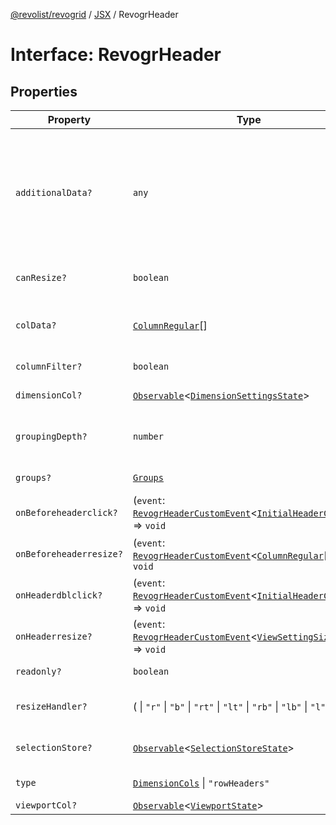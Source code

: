 [@revolist/revogrid](README.md) / [JSX](Namespace.JSX.md) / RevogrHeader

# Interface: RevogrHeader

## Properties

| Property | Type | Description | Defined in |
| ------ | ------ | ------ | ------ |
| `additionalData?` | `any` | Extra properties to pass into header renderer, such as vue or react components to handle parent | [src/components.d.ts:1749](https://github.com/revolist/revogrid/blob/1ed53ebfdb262e9a8c2e5e06c64cb87ad0050ffc/src/components.d.ts#L1749) |
| `canResize?` | `boolean` | If columns can be resized | [src/components.d.ts:1753](https://github.com/revolist/revogrid/blob/1ed53ebfdb262e9a8c2e5e06c64cb87ad0050ffc/src/components.d.ts#L1753) |
| `colData?` | [`ColumnRegular`](Interface.ColumnRegular.md)[] | Columns - defines an array of grid columns. | [src/components.d.ts:1757](https://github.com/revolist/revogrid/blob/1ed53ebfdb262e9a8c2e5e06c64cb87ad0050ffc/src/components.d.ts#L1757) |
| `columnFilter?` | `boolean` | Column filter | [src/components.d.ts:1761](https://github.com/revolist/revogrid/blob/1ed53ebfdb262e9a8c2e5e06c64cb87ad0050ffc/src/components.d.ts#L1761) |
| `dimensionCol?` | [`Observable`](TypeAlias.Observable.md)\<[`DimensionSettingsState`](Interface.DimensionSettingsState.md)\> | Dimension settings X | [src/components.d.ts:1765](https://github.com/revolist/revogrid/blob/1ed53ebfdb262e9a8c2e5e06c64cb87ad0050ffc/src/components.d.ts#L1765) |
| `groupingDepth?` | `number` | Grouping depth, how many levels of grouping | [src/components.d.ts:1769](https://github.com/revolist/revogrid/blob/1ed53ebfdb262e9a8c2e5e06c64cb87ad0050ffc/src/components.d.ts#L1769) |
| `groups?` | [`Groups`](TypeAlias.Groups.md) | Column groups | [src/components.d.ts:1773](https://github.com/revolist/revogrid/blob/1ed53ebfdb262e9a8c2e5e06c64cb87ad0050ffc/src/components.d.ts#L1773) |
| `onBeforeheaderclick?` | (`event`: [`RevogrHeaderCustomEvent`](Interface.RevogrHeaderCustomEvent.md)\<[`InitialHeaderClick`](TypeAlias.InitialHeaderClick.md)\>) => `void` | On initial header click | [src/components.d.ts:1777](https://github.com/revolist/revogrid/blob/1ed53ebfdb262e9a8c2e5e06c64cb87ad0050ffc/src/components.d.ts#L1777) |
| `onBeforeheaderresize?` | (`event`: [`RevogrHeaderCustomEvent`](Interface.RevogrHeaderCustomEvent.md)\<[`ColumnRegular`](Interface.ColumnRegular.md)[]\>) => `void` | On before header resize | [src/components.d.ts:1781](https://github.com/revolist/revogrid/blob/1ed53ebfdb262e9a8c2e5e06c64cb87ad0050ffc/src/components.d.ts#L1781) |
| `onHeaderdblclick?` | (`event`: [`RevogrHeaderCustomEvent`](Interface.RevogrHeaderCustomEvent.md)\<[`InitialHeaderClick`](TypeAlias.InitialHeaderClick.md)\>) => `void` | On header double click | [src/components.d.ts:1785](https://github.com/revolist/revogrid/blob/1ed53ebfdb262e9a8c2e5e06c64cb87ad0050ffc/src/components.d.ts#L1785) |
| `onHeaderresize?` | (`event`: [`RevogrHeaderCustomEvent`](Interface.RevogrHeaderCustomEvent.md)\<[`ViewSettingSizeProp`](TypeAlias.ViewSettingSizeProp.md)\>) => `void` | On header resize | [src/components.d.ts:1789](https://github.com/revolist/revogrid/blob/1ed53ebfdb262e9a8c2e5e06c64cb87ad0050ffc/src/components.d.ts#L1789) |
| `readonly?` | `boolean` | Readonly mode | [src/components.d.ts:1793](https://github.com/revolist/revogrid/blob/1ed53ebfdb262e9a8c2e5e06c64cb87ad0050ffc/src/components.d.ts#L1793) |
| `resizeHandler?` | ( \| `"r"` \| `"b"` \| `"rt"` \| `"lt"` \| `"rb"` \| `"lb"` \| `"l"` \| `"t"`)[] | Defines resize position | [src/components.d.ts:1797](https://github.com/revolist/revogrid/blob/1ed53ebfdb262e9a8c2e5e06c64cb87ad0050ffc/src/components.d.ts#L1797) |
| `selectionStore?` | [`Observable`](TypeAlias.Observable.md)\<[`SelectionStoreState`](TypeAlias.SelectionStoreState.md)\> | Selection, range, focus | [src/components.d.ts:1801](https://github.com/revolist/revogrid/blob/1ed53ebfdb262e9a8c2e5e06c64cb87ad0050ffc/src/components.d.ts#L1801) |
| `type` | [`DimensionCols`](TypeAlias.DimensionCols.md) \| `"rowHeaders"` | Column type | [src/components.d.ts:1805](https://github.com/revolist/revogrid/blob/1ed53ebfdb262e9a8c2e5e06c64cb87ad0050ffc/src/components.d.ts#L1805) |
| `viewportCol?` | [`Observable`](TypeAlias.Observable.md)\<[`ViewportState`](Interface.ViewportState.md)\> | Viewport X | [src/components.d.ts:1809](https://github.com/revolist/revogrid/blob/1ed53ebfdb262e9a8c2e5e06c64cb87ad0050ffc/src/components.d.ts#L1809) |
